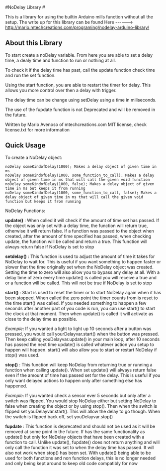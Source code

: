 #NoDelay Library #

This is a library for using the builtin Arduino mills function without all the setup.
The write up for this library can be found Here
    ------> http://mario.mtechcreations.com/programing/nodelay-arduino-library/

## About this Library ##

To start create a noDelay variable. From here you are able to set a delay time, a dealy time and
function to run or nothing at all.

To check it if the delay time has past, call the update function check time and 
run the set function.

Using the start function, you are able to restart the timer for delay. This allows you more
control over then a delay with trigger.


The delay time can be change using setDelay using a time in miliseconds. 

The use of the fupdate function is not Deprecated and will be removed in the future.

Written by Mario Avenoso of mtechcreations.com
MIT license, check license.txt for more information

## Quick Usage ##

To create a NoDelay object:
```
noDelay someKindofDelay(1000); Makes a delay object of given time in ms
noDelay someKindofDelay(1000, some_function_to_call); Makes a delay object of given time in ms that will call the given void function
noDelay someKindofDelay(1000, false); Makes a delay object of given time in ms but keeps it from running
noDelay someKindofDelay(1000, some_function_to_call, false); Makes a delay object of given time in ms that will call the given void function but keeps it from running
```

NoDelay Functions:

**update()** : When called it will check if the amount of time set has passed. If the object was only set with a delay time, the function will return true, otherwise it will return false. If a function was passed to the object when created, after the amount of time specified has passed, when checking update, the function will be called and return a true. This function will always return false if NoDelay is set to stop

**setdelay()** :  This function is used to adjust the amount of time it takes for NoDelay to wait for. This is useful if you want something to happen faster or slower that the time originally set when the NoDelay object was created. Setting the time to zero will also allow you to bypass any delay at all. With a delay time of zero every time update() is called you will receive a true and or a function will be called. This will not be true if NoDelay is set to stop


**start()** : Start is used to reset the timer or to start NoDelay again when it has been stopped. When called the zero point the timer counts from is reset to the time start() was called. If you needed something to happen a few seconds after another part of you code is run, you can use start() to start the clock at that moment. Then when update() is called it will activate as close to the delay time as possible.

*Example*: If you wanted a light to light up 10 seconds after a button was pressed, you would call yourDelayvar.start() when the button was pressed. Then keep calling youDelayvar.update() in your main loop, after 10 seconds has passed the next time update() is called whatever action you setup to happen will happen.
start() will also allow you to start or restart NoDelay if stop() was used.


**stop()** : This function will keep NoDelay from returning true or running a function when calling update(). When set update() will always return false even if the amount of time has passed set for the delay. This is useful if you only want delayed actions to happen only after something else has happened.

*Example*: If you wanted check a sensor ever 5 seconds but only after a switch was flipped. You would stop NoDelay either but setting NoDelay to false when creating the object or by using stop(). Then when the switch is flipped set youDelayvar.start(). This will allow the delay to go though. When the switch is flipped back off, set youDelayvar.stop()


**fupdate** : This function is deprecated and should not be used as it will be removed at some point in the future. If has the same functionality as update() but only for NoDelay objects that have been created with a function to call. Unlike update(), fupdate() does not return anything and will only call the function it was set to when the delay time has passed. It will also not work when stop() has been set. With update() being able to be used for both functions and non function delays, this is no longer needed and only being kept around to keep old code compatibly for now
